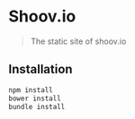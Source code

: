 # Shoov.io

> The static site of shoov.io

## Installation

```bash
npm install
bower install
bundle install
```
